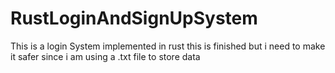 # RustLoginAndSignUpSystem 

This is a login System implemented in rust this is finished but i need to make it safer since i am using a .txt file to store data 

